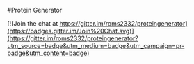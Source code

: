 #Protein Generator

[![Join the chat at https://gitter.im/roms2332/proteingenerator](https://badges.gitter.im/Join%20Chat.svg)](https://gitter.im/roms2332/proteingenerator?utm_source=badge&utm_medium=badge&utm_campaign=pr-badge&utm_content=badge)
